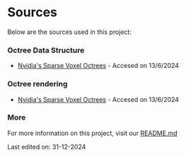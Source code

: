 # Sources

Below are the sources used in this project:

### Octree Data Structure
- [Nvidia's Sparse Voxel Octrees](https://research.nvidia.com/publication/2010-02_efficient-sparse-voxel-octrees-analysis-extensions-and-implementation) - Accesed on 13/6/2024

### Octree rendering
- [Nvidia's Sparse Voxel Octrees](https://research.nvidia.com/publication/2010-02_efficient-sparse-voxel-octrees-analysis-extensions-and-implementation) - Accesed on 13/6/2024

### More

For more information on this project, visit our [README.md](/docs/README.md)

Last edited on: 31-12-2024